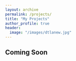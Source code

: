 ```yaml
---
layout: archive
permalink: /projects/
title: "My Projects"
author_profile: true
header:
  image: "/images/dtlanew.jpg"
---
```

<h2>Coming Soon</h2>

